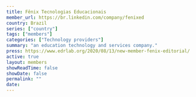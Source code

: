 ```yaml
---
title: Fênix Tecnologias Educacionais
member_url: https://br.linkedin.com/company/fenixed
country: Brazil
series: ["country"] 
tags: ["members"]
categories: ["Technology providers"]
summary: "an education technology and services company."
press: https://www.edrlab.org/2020/08/13/new-member-fenix-editorial/
active: true
layout: members 
showReadTime: false
showDate: false
permalink: ""
date: 
---
```

